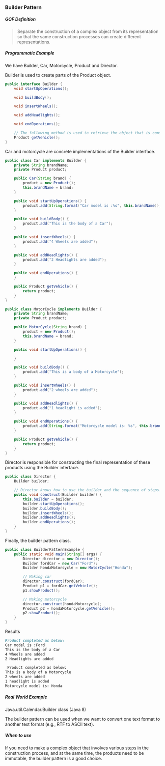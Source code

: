 ### Builder Pattern

##### GOF Definition

> Separate the construction of a complex object from its representation so that the same construction processes can create different representations.

##### Programmatic Example

We have Builder, Car, Motorcycle, Product and Director.

Builder is used to create parts of the Product object.

```java
public interface Builder {
    void startUpOperations();

    void buildBody();

    void insertWheels();

    void addHeadlights();

    void endOperations();

    // The following method is used to retrieve the object that is constructed.
    Product getVehicle();
}
```

Car and motorcycle are concrete implementations of the Builder interface.

```java
public class Car implements Builder {
    private String brandName;
    private Product product;

    public Car(String brand) {
        product = new Product();
        this.brandName = brand;
    }

    public void startUpOperations() {
        product.add(String.format("Car model is :%s", this.brandName));
    }

    public void buildBody() {
        product.add("This is the body of a Car");
    }

    public void insertWheels() {
        product.add("4 Wheels are added");
    }

    public void addHeadlights() {
        product.add("2 Headlights are added");
    }

    public void endOperations() {
    }

    public Product getVehicle() {
        return product;
    }
}
```

```java
public class MotorCycle implements Builder {
    private String brandName;
    private Product product;

    public MotorCycle(String brand) {
        product = new Product();
        this.brandName = brand;
    }

    public void startUpOperations() {

    }

    public void buildBody() {
        product.add("This is a body of a Motorcycle");
    }

    public void insertWheels() {
        product.add("2 wheels are added");
    }

    public void addHeadlights() {
        product.add("1 headlight is added");
    }

    public void endOperations() {
        product.add(String.format("Motorcycle model is: %s", this.brandName));
    }

    public Product getVehicle() {
        return product;
    }
}
```

Director is responsible for constructing the final representation of these products using the Builder interface.

```java
public class Director {
    Builder builder;

    // Director knows how to use the builder and the sequence of steps.
    public void construct(Builder builder) {
        this.builder = builder;
        builder.startUpOperations();
        builder.buildBody();
        builder.insertWheels();
        builder.addHeadlights();
        builder.endOperations();
    }
}
```

Finally, the builder pattern class.

```java
public class BuilderPatternExample {
    public static void main(String[] args) {
        Director director = new Director();
        Builder fordCar = new Car("Ford");
        Builder hondaMotorcycle = new MotorCycle("Honda");

        // Making car
        director.construct(fordCar);
        Product p1 = fordCar.getVehicle();
        p1.showProduct();

        // Making motorcycle
        director.construct(hondaMotorcycle);
        Product p2 = hondaMotorcycle.getVehicle();
        p2.showProduct();
    }
}
```

Results

```markdown
Product completed as below: 
Car model is :Ford
This is the body of a Car
4 Wheels are added
2 Headlights are added

 Product completed as below: 
This is a body of a Motorcycle
2 wheels are added
1 headlight is added
Motorcycle model is: Honda
```

##### Real World Example

Java.util.Calendar.Builder class (Java 8)

The builder pattern can be used when we want to convert one text format to another text format (e.g., RTF to ASCII text).

##### When to use

If you need to make a complex object that involves various steps in the construction process, and at the same time, the products need to be immutable, the builder pattern is a good choice.